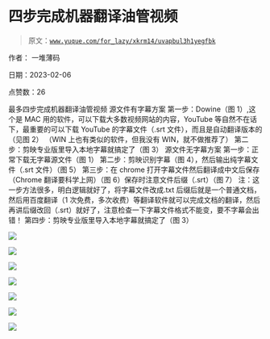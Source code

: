 # 四步完成机器翻译油管视频

> 原文：[`www.yuque.com/for_lazy/xkrm14/uvapbul3h1yegfbk`](https://www.yuque.com/for_lazy/xkrm14/uvapbul3h1yegfbk)

作者： 一堆薄码

日期：2023-02-06

点赞数：26

最多四步完成机器翻译油管视频 源文件有字幕方案 第一步：Dowine（图 1）,这个是 MAC 用的软件，可以下载大多数视频网站的内容，YouTube 等自然不在话下，最重要的可以下载 YouTube 的字幕文件（.srt 文件），而且是自动翻译版本的（见图 2） （WIN 上也有类似的软件，但我没有 WIN，就不做推荐了） 第二步：剪映专业版里导入本地字幕就搞定了（图 3） 源文件无字幕方案 第一步：正常下载无字幕源文件（图 1） 第二步：剪映识别字幕（图 4），然后输出纯字幕文件（.srt 文件）（图 5） 第三步：在 chrome 打开字幕文件然后翻译成中文后保存（Chrome 翻译要科学上网）（图 6）保存时注意文件后缀（.srt）（图 7） 注：这一步方法很多，明白逻辑就好了，将字幕文件改成.txt 后缀后就是一个普通文档，然后用百度翻译（1 次免费，多次收费）等翻译软件就可以完成文档的翻译，然后再讲后缀改回（.srt）就好了，注意检查一下字幕文件格式不能变，要不字幕会出错！ 第四步：剪映专业版里导入本地字幕就搞定了（图 3）

![](img/762d07fc4bd57e5fe1f9cbde5d3e437f.png)  

![](img/4fc1cb782fcafc58310a4daf4d7fa9a2.png)  

![](img/68280ce58466a3ac26d1c570393936b8.png)  

![](img/41964fdd5046b0b424253fb8eef3a028.png)  

![](img/4a582dd5776f4c32ec39547f0a1cc78c.png)  

![](img/b5baa24b999afaa27b2f1e3f00b2da93.png)  

![](img/f13bb07288e67658a85a7b0f7c3b8856.png)  

